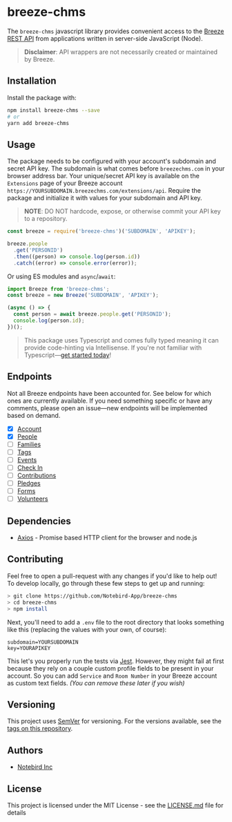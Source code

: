 # breeze-chms

The `breeze-chms` javascript library provides convenient access to the [Breeze REST API](https://app.breezechms.com/api) from applications written in server-side JavaScript (Node).

> **Disclaimer**: API wrappers are not necessarily created or maintained by Breeze.

## Installation

Install the package with:

```sh
npm install breeze-chms --save
# or
yarn add breeze-chms
```

## Usage

The package needs to be configured with your account's subdomain and secret API key. The subdomain is what comes before `breezechms.com` in your browser address bar. Your unique/secret API key is available on the `Extensions` page of your Breeze account `https://YOURSUBDOMAIN.breezechms.com/extensions/api`. Require the package and initialize it with values for your subdomain and API key.

> **NOTE**: DO NOT hardcode, expose, or otherwise commit your API key to a repository.

```js
const breeze = require('breeze-chms')('SUBDOMAIN', 'APIKEY');

breeze.people
  .get('PERSONID')
  .then((person) => console.log(person.id))
  .catch((error) => console.error(error));
```

Or using ES modules and `async`/`await`:

```js
import Breeze from 'breeze-chms';
const breeze = new Breeze('SUBDOMAIN', 'APIKEY');

(async () => {
  const person = await breeze.people.get('PERSONID');
  console.log(person.id);
})();
```

> This package uses Typescript and comes fully typed meaning it can provide code-hinting via Intellisense. If you're not familiar with Typescript—[get started today](https://www.typescriptlang.org/)!

## Endpoints

Not all Breeze endpoints have been accounted for. See below for which ones are currently available. If you need something specific or have any comments, please open an issue—new endpoints will be implemented based on demand.

- [x] [Account](docs/Account.md)
- [x] [People](docs/People.md)
- [ ] [Families](docs/Families.md)
- [ ] [Tags](docs/Tags.md)
- [ ] [Events](docs/Events.md)
- [ ] [Check In](docs/Check_In.md)
- [ ] [Contributions](docs/Contributions.md)
- [ ] [Pledges](docs/Pledges.md)
- [ ] [Forms](docs/Forms.md)
- [ ] [Volunteers](docs/Volunteers.md)

## Dependencies

- [Axios](https://www.npmjs.com/package/axios) - Promise based HTTP client for the browser and node.js

## Contributing

Feel free to open a pull-request with any changes if you'd like to help out! To develop locally, go through these few steps to get up and running:

```sh
> git clone https://github.com/Notebird-App/breeze-chms
> cd breeze-chms
> npm install
```

Next, you'll need to add a `.env` file to the root directory that looks something like this (replacing the values with your own, of course):

```
subdomain=YOURSUBDOMAIN
key=YOURAPIKEY
```

This let's you properly run the tests via [Jest](https://jestjs.io/). However, they might fail at first because they rely on a couple custom profile fields to be present in your account. So you can add `Service` and `Room Number` in your Breeze account as custom text fields. _(You can remove these later if you wish)_

## Versioning

This project uses [SemVer](http://semver.org/) for versioning. For the versions available, see the [tags on this repository](https://github.com/notebird-app/breeze-chms/tags).

## Authors

- [Notebird Inc](https://github.com/notebird-app)

## License

This project is licensed under the MIT License - see the [LICENSE.md](LICENSE.md) file for details
